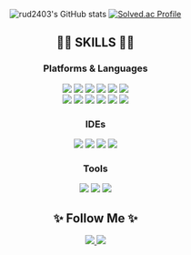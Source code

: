 <div align="center">

![rud2403's GitHub stats](https://github-readme-stats.vercel.app/api?username=rud2403&show_icons=true&theme=transparent)
 [![Solved.ac Profile](http://mazassumnida.wtf/api/v2/generate_badge?boj=rud2403)](https://solved.ac/rud2403/)

## 👨‍💻 SKILLS 👨‍💻
### Platforms & Languages
  
  <img src="https://img.shields.io/badge/Java-007396?style=flat-square&logo=Java&logoColor=white"/>
  <img src="https://img.shields.io/badge/Spring-6DB33F?style=flat-square&amp;logo=Spring&amp;logoColor=white">
  <img src="https://img.shields.io/badge/Spring Boot-6DB33F?style=flat-square&amp;logo=Spring Boot&amp;logoColor=white">
  <img src="https://img.shields.io/badge/JavaScript-F7DF1E?style=flat-square&logo=JavaScript&logoColor=white"/>
  <img src="https://img.shields.io/badge/Vue.js-4FC08D?style=flat-square&logo=Vue.js&logoColor=white"/>
  <img src="https://img.shields.io/badge/jQuery-0769AD?style=flat-square&amp;logo=jQuery&amp;logoColor=white">
  <br>
  <img src="https://img.shields.io/badge/HTML5-E34F26?style=flat-square&amp;logo=HTML5&amp;logoColor=white">
  <img src="https://img.shields.io/badge/CSS3-1572B6?style=flat-square&amp;logo=CSS3&amp;logoColor=white">
  
  <img src="https://img.shields.io/badge/MySQL-4479A1?style=flat-square&amp;logo=MySQL&amp;logoColor=white">
  <img src="https://img.shields.io/badge/Oracle-F80000?style=flat-square&amp;logo=Oracle&amp;logoColor=white">
  
  <img src="https://img.shields.io/badge/Git-F05032?style=flat-square&amp;logo=Git&amp;logoColor=white">
  <img src="https://img.shields.io/badge/GitHub-181717.svg?&style=flat-square&logo=GitHub&logoColor=white">
  
### IDEs
  <img src="https://img.shields.io/badge/Eclipse-2C2255.svg?&style=flat-square&logo=Eclipse%20IDE&logoColor=white">
  <img src="https://img.shields.io/badge/IntelliJ-000000.svg?&style=flat-square&logo=IntelliJ IDEA&logoColor=white">
  <img src="https://img.shields.io/badge/Visual%20Studio%20Code-007ACC.svg?&style=flat-square&logo=Visual%20Studio%20Code&logoColor=white">
  <img src="https://img.shields.io/badge/WebStorm-000000.svg?&style=flat-square&logo=WebStorm&logoColor=white">
  
### Tools
  <img src="https://img.shields.io/badge/Notion-000000.svg?&style=flat-square&logo=Notion&logoColor=white">
  <img src="https://img.shields.io/badge/Slack-4A154B.svg?&style=flat-square&logo=Slack&logoColor=white">
  <img src="https://img.shields.io/badge/Linear-5E6AD2.svg?&style=flat-square&logo=Linear&logoColor=white">
  
  
## ✨ Follow Me ✨
  <a href="https://bgm16.tistory.com/">
    <img src="https://img.shields.io/badge/Tistory-000000.svg?&style=flat-square&logo=Tistory&logoColor=white&link=https://bgm16.tistory.com/">
  </a>
  <a href="mailto:qkrrudals2403@naver.com">
    <img src="https://img.shields.io/badge/qkrrudals2403@naver.com-303C75A.svg?&style=flat-square&logo=Naver&logoColor=white&link=qkrrudals2403@naver.com">
  </a>
  
</div>

